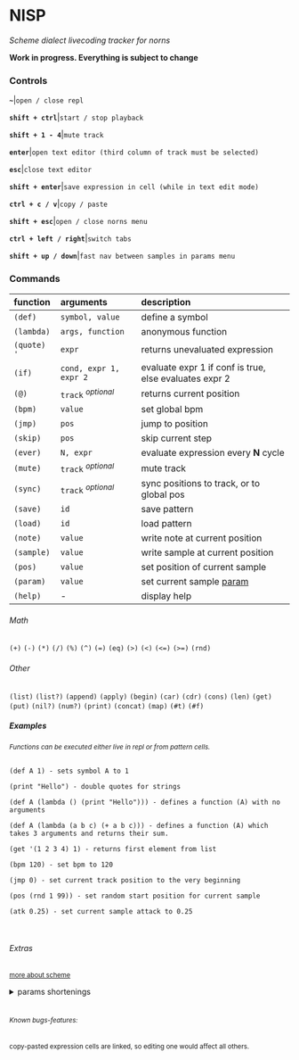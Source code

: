 # NISP

*Scheme dialect livecoding tracker for norns*

**Work in progress. Everything is subject to change** 


### Controls

**`~`**|`open / close repl`

**`shift + ctrl`**|`start / stop playback`

**`shift + 1 - 4`**|`mute track`

**`enter`**|`open text editor (third column of track must be selected)`

**`esc`**|`close text editor`

**`shift + enter`**|`save expression in cell (while in text edit mode)`

**`ctrl + c / v`**|`copy / paste`

**`shift + esc`**|`open / close norns menu`

**`ctrl + left / right`**|`switch tabs`

**`shift + up / down`**|`fast nav between samples in params menu`


### Commands

| function     |       arguments         |  description                                                
|:-------------|:------------------------|:-----------------------------------------------------------
| `(def)`      | `symbol, value`         | define a symbol                                             | 
| `(lambda)`   | `args, function`        | anonymous function                                          |
| `(quote)` `'`| `expr`                  | returns unevaluated expression                              |
| `(if)`       | `cond, expr 1, expr 2`  | evaluate expr 1 if conf is true, else evaluates expr 2      |  
| `(@)`        | `track`  *<sup>optional*| returns current position                                    |
| `(bpm)`      | `value`                 | set global bpm                                              |       
| `(jmp)`      | `pos`                   | jump to position                                            |
| `(skip)`     | `pos`                   | skip current step                                           |               
| `(ever)`     | `N, expr`               | evaluate expression every **N** cycle                       |              
| `(mute)`     | `track` *<sup>optional* | mute track                                                  |             
| `(sync)`     | `track` *<sup>optional* | sync positions to track, or to global pos                   |            
| `(save)`     | `id`                    | save pattern                                                |           
| `(load)`     | `id`                    | load pattern                                                |          
| `(note)`     | `value`                 | write note at current position                              |
| `(sample)`   | `value`                 | write sample at current position                            |
| `(pos)`      | `value`                 | set position of current sample                              |
| `(param)`    | `value`                 | set current sample [param](#extras)                         |
| `(help)`     |   -                     | display help                                                |

###### Math
`(+)`  `(-)` `(*)` `(/)` `(%)`  `(^)` `(=)` `(eq)` `(>)` `(<)` `(<=)` `(>=)` `(rnd)`
###### Other
`(list)` `(list?)` `(append)` `(apply)` `(begin)` `(car)` `(cdr)` `(cons)` 
`(len)` `(get)`  `(put)`  `(nil?)` `(num?)` `(print)` `(concat)` `(map)` `(#t)` `(#f)`


##### Examples
*<sup>Functions can be executed either live in repl or from pattern cells.*

 ```common-lisp

(def A 1) - sets symbol A to 1

(print "Hello") - double quotes for strings

(def A (lambda () (print "Hello"))) - defines a function (A) with no arguments

(def A (lambda (a b c) (+ a b c))) - defines a function (A) which takes 3 arguments and returns their sum.

(get '(1 2 3 4) 1) - returns first element from list

(bpm 120) - set bpm to 120

(jmp 0) - set current track position to the very beginning

(pos (rnd 1 99)) - set random start position for current sample

(atk 0.25) - set current sample attack to 0.25
```
<br>

###### Extras
<sup>[more about scheme](http://www.shido.info/lisp/idx_scm_e.html)

<details>
 <summary>params shortenings</summary>

    atk  - amp_env_attack
    dec - amp_env_decay
    sus - amp_env_sustain
    rel - amp_env_release
    detune - detune_cents
    strtch - by_percentage
    ctf - filter_freq
    res - filter_resonance
    ftype - filter_type
    qlt - quality
    fm-lfo1 - freq_mod_lfo_1
    fm-lfo2 - freq_mod_lfo_2
    f-lfo1 - filter_freq_mod_lfo_1
    f-lfo2 - filter_freq_mod_lfo_2
    p-lfo1 - pan_mod_lfo_1
    p-lfo2 - pan_mod_lfo_2
    a-lfo1 - amp_mod_lfo_1 
    a-lfo2 - amp_mod_lfo_2
    fm-env - freq_mod_env
    f-fm-env - filter_freq_mod_env
    f-fm-vel - filter_freq_mod_vel
    f-fm-pr - filter_freq_mod_pressure
    f-track - filter_tracking
    p-env - pan_mod_env
    m-atk - mod_env_attack
    m-dec - mod_env_decay 
    m-sus - mod_env_sustain
    m-rel - mod_env_release

</details> 



<br>


###### <sup>Known bugs-features:

<sup>copy-pasted expression cells are linked, so editing one would affect all others.


